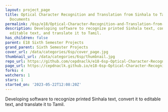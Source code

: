 ```yaml
---
layout: project_page
title: Optical Character Recognition and Translation from Sinhala to Tamil for Printed
  Documents
permalink: /6sp/e18/Optical-Character-Recognition-and-Translation-from-Sinhala-to-Tamil-for-Printed-Documents/
description: Developing software to recognize printed Sinhala text, convert it to
  editable text, and translate it to Tamil.
has_children: false
parent: E18 Sixth Semester Projects
grand_parent: Sixth Semester Projects
cover_url: /data/categories/6sp/cover_page.jpg
thumbnail_url: /data/categories/6sp/thumbnail.jpg
repo_url: https://github.com/cepdnaclk/e18-6sp-Optical-Character-Recognition-and-Translation-from-Sinhala-to-Tamil-for-Printed-Documents
page_url: https://cepdnaclk.github.io/e18-6sp-Optical-Character-Recognition-and-Translation-from-Sinhala-to-Tamil-for-Printed-Documents
forks: 4
watchers: 1
stars: 1
started_on: '2023-05-22T12:08:20Z'
---
```


Developing software to recognize printed Sinhala text, convert it to editable text, and translate it to Tamil.